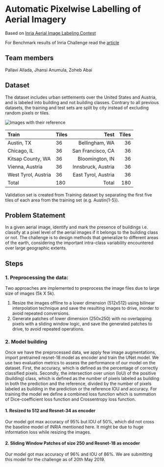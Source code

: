 # Automatic Pixelwise Labelling of Aerial Imagery
Based on [Inria Aerial Image Labeling Contest](https://project.inria.fr/aerialimagelabeling/contest/)

For Benchmark results of Inria Challenge read the [article](https://hal.inria.fr/hal-01468452/document)

## Team members
Pallavi Allada, Jhansi Anumula, Zoheb Abai

## Dataset
The dataset includes urban settlements over the United States and Austria, and is labeled into building and not building classes. Contrary to all previous datasets, the training and test sets are split by city instead of excluding random pixels or tiles. 

![Images with their reference](https://github.com/fellowship/platform-demos3/blob/master/InriaAerialImages/Dataset%20images%20with%20reference.png)

|Train| Tiles | Test | Tiles|
|:------|:----|-----:|-----:|
|Austin, TX | 36 |Bellingham, WA |36|
|Chicago, IL | 36 | San Francisco, CA| 36 |
|Kitsap County, WA | 36 | Bloomington, IN |36|
|Vienna, Austria | 36 |Innsbruck, Austria |36|
|West Tyrol, Austria | 36 | East Tyrol, Austria| 36|
|Total | 180 | Total | 180|

Validation set is created from Training dataset by separating the first five tiles of each area from the training set (e.g. Austin{1-5}).

## Problem Statement
In a given aerial image, identify and mark the presence of buildings i.e. classify at a pixel level of the aerial images if it belongs to the building class or not. The challenge is to design methods that generalize to different areas of the earth, considering the important intra-class variability encountered over large geographic extents. 

## Steps 

### 1. Preprocessing the data: 
Two approaches are implemented to preprocess the image files due to large size of images (5k X 5k).
1. Resize the images offline to a lower dimension (512x512) using bilinear interpolation technique and save the resulting images to drive, inorder to avoid repeated conversions.
2. Generate patches of lower dimension (250x250) with no overlapping pixels with a sliding window logic, and save the generated patches to drive, to avoid repeated operations.

### 2. Model building
Once we have the preprocessed data, we apply few image augmentations, import pretrained resnet-18 model as encoder and train the UNet model. We use two evaluation metrics to assess the performance of our model on the dataset. First, the accuracy,
which is defined as the percentage of correctly classified pixels. Secondly, the intersection over union (IoU) of the positive (building) class, which is defined as the number of pixels labeled as building in both the prediction and the reference, divided by the number of pixels labeled as building in the prediction or the reference IOU and accuracy. For training the model we define a combined loss function which is summation of Dice-coefficient loss function and Crossentropy loss function.

#### 1. Resized to 512 and Resnet-34 as encoder
Our model got max accuracy of 95% but IOU of 50%, which did not cross the baseline model of INRIA mentioned here. It might be due to huge information loss while resizing the images.

#### 2. Sliding Window Patches of size 250 and Resnet-18 as encoder
Our model got max accuracy of 96% and IOU of 86%. We are submitting this model for the challenge as of 20th May 2019.
